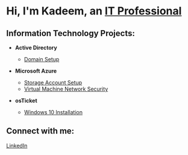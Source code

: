 <h1>Hi, I'm Kadeem, an <a href="https://www.linkedin.com/in/kadeem-downie-734873171">IT Professional</a></h1>

<h2>Information Technology Projects:</h2>

- <b>Active Directory</b>
  - [Domain Setup](https://github.com/deemthedream99/Active-Directory-VirtualBox-Lab)
 
- <b>Microsoft Azure</b>
  - [Storage Account Setup](https://github.com/deemthedream99/Storage-Account-Setup)
  - [Virtual Machine Network Security](https://github.com/deemthedream99/Azure-VM-Network-Security-Lab/tree/main)
 
- <b>osTicket</b>
  - [Windows 10 Installation](https://github.com/deemthedream99/osTicket-Windows-10-Installation-Guide-Azure-VM-)

<h2>Connect with me:</h2>
  
  [LinkedIn](https://www.linkedin.com/in/kadeem-downie-734873171)

